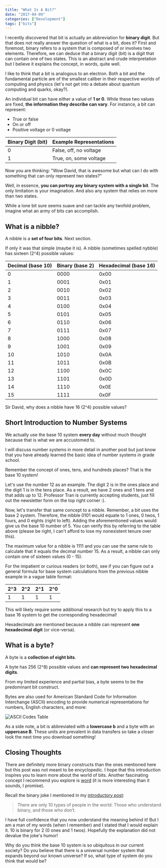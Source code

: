 ```yaml
---
title: "What Is A Bit?"
date: "2017-04-09"
categories: ["Development"]
tags: ["bits"]
---
```


I recently discovered that bit is actually an abbreviation for **binary digit**. But that does not really answer the question of what is a bit, does it? First and foremost, binary refers to a system that is composed of or involves two elements. Therefore, we can deduce that a binary digit (bit) is a digit that can contain one of two states. This is an abstract and crude interpretation but I believe it explains the concept, in words, quite well.

I like to think that a bit is analogous to an electron. Both a bit and the fundamental particle are of the smallest caliber in their respective worlds of computing and physics (let's not get into a debate about quantum computing and quarks, okay?).

An individual bit can have either a value of **1 or 0**. While ​these two values are fixed, **the information they describe can vary**. For instance, a bit can represent:

- True or false
- On or off
- Positive voltage or 0 voltage

| Binary Digit (bit) | Example Representations |
| ------------------ | ----------------------- |
| 0                  | False, off, no voltage  |
| 1                  | True, on, some voltage  |

Now you are thinking: "Wow David, that is awesome but what can I do with something that can only represent two states?"

Well, ​in essence, **you can portray any binary system with a single bit**. The only limitation is your imagination. And also any system that relies on more than two states.

While a lone bit sure seems suave and can tackle any twofold problem, imagine what an army of bits can accomplish.

## What is a nibble?

​A nibble is a **set of four bits**. Next section.

​If only it was that simple (maybe it is). A nibble (sometimes spelled nybble) has sixteen (2^4) possible values:

| Decimal (base 10) | Binary (base 2) | Hexadecimal (base 16) |
| ----------------- | --------------- | --------------------- |
| 0                 | 0000            | 0x00                  |
| 1                 | 0001            | 0x01                  |
| 2                 | 0010            | 0x02                  |
| 3                 | 0011            | 0x03                  |
| 4                 | 0100            | 0x04                  |
| 5                 | 0101            | 0x05                  |
| 6                 | 0110            | 0x06                  |
| 7                 | 0111            | 0x07                  |
| 8                 | 1000            | 0x08                  |
| 9                 | 1001            | 0x09                  |
| 10                | 1010            | 0x0A                  |
| 11                | 1011            | 0x0B                  |
| 12                | 1100            | 0x0C                  |
| 13                | 1101            | 0x0D                  |
| 14                | 1110            | 0x0E                  |
| 15                | 1111            | 0x0F                  |

Sir David, why does a nibble have 16 (2^4) possible values?

## Short Introduction to Number Systems

​We actually use the base 10 system **every day** without much thought because that is what we are accustomed to.

​I will discuss number systems in more detail in another post but just know that you have already learned the basic idea of number systems in grade school.

Remember the concept of ones, tens, and hundreds places? That is the base 10 system!

Let's use the number 12 as an example​. The digit 2 is in the ones place and the digit 1 is in the tens place. As a result, we have 2 ones and 1 tens and that adds up to 12. Professor Tran is currently accepting students, just fill out the newsletter form on the top right corner :).

Now, let's transfer that same concept to a nibble. Remember, a bit uses the base 2 system. Therefore, the nibble 0101 would equate to 1 ones, 0 twos, 1 fours, and 0 eights (right to left). Adding the aforementioned values would give us the base 10 number of 5. You can verify this by referring to the table above (please be right, I can't afford to lose my nonexistent tenure over this).

​The maximum value for a nibble is 1111 and you can use the same rule to calculate that it equals the decimal number 15. As a result, a nibble can only contain one of sixteen values (0 - 15).

For the impatient or curious readers (or both), see if you can figure out a general formula for base system calculations from the previous nibble example in a vague table format:

| 2^3 | 2^2 | 2^1 | 2^0 |
| --- | --- | --- | --- |
| 1   | 1   | 1   | 1   |

This will likely require some additional research but try to apply this to a base 16 system to get the corresponding hexadecimal!

Hexadecimals are mentioned because a nibble can represent **one hexadecimal digit** (or vice-versa).

## What is a byte?

​A byte is a **collection of eight bits**.

​A byte has 256 (2^8) possible values and **can represent two hexadecimal digits**.

From my limited experience and ​partial bias, a byte seems to be the predominant bit construct.

Bytes are also used for American Standard Code for Information Interchange (ASCII) encoding to provide numerical representations for numbers, English characters, and more:

![ASCII Codes Table](/ascii-codes-table.png)

As a side note, a bit is abbreviated with a **lowercase b** and a byte with an **uppercase B**. These units are prevalent in data transfers so take a closer look the next time you download something!

## Closing Thoughts

There are definitely more binary constructs than the ones mentioned here but this post was not meant to be encyclopedic. I hope that this introduction inspires you to learn more about the world of bits. Another fascinating concept I recommend you explore is [word](http://whatis.techtarget.com/definition/word) (it is more interesting than it sounds, I promise).

Recall the binary joke I mentioned in my [introductory post](/blog/introduction):

> There are only 10 types of people in the world: Those who understand binary, and those who don’t.

I have full confidence that you now understand the meaning behind it! But I am a man of my words (when I remember) and I stated that I would explain it. 10 is binary for 2 (0 ones and 1 twos). Hopefully the explanation did not devalue the joke's humor!

Why do you think the base 10 system is so ubiquitous in our current society? Do you believe that there is a universal number system that expands beyond our known universe? If so, what type of system do you think that would be?
